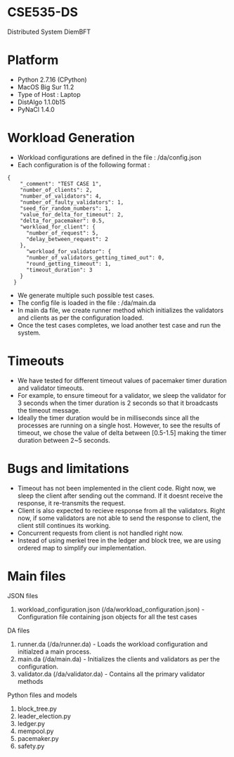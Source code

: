 # CSE535-DS
Distributed System DiemBFT

# Platform
- Python 2.7.16 (CPython)
- MacOS Big Sur 11.2
- Type of Host : Laptop
- DistAlgo 1.1.0b15
- PyNaCl 1.4.0

# Workload Generation
- Workload configurations are defined in the file : /da/config.json
- Each configuration is of the following format : 
```
{
    "_comment": "TEST CASE 1",
    "number_of_clients": 2,
    "number_of_validators": 4,
    "number_of_faulty_validators": 1,
    "seed_for_random_numbers": 1,
    "value_for_delta_for_timeout": 2,
    "delta_for_pacemaker": 0.5,
    "workload_for_client": {
      "number_of_request": 5,
      "delay_between_request": 2
    },
      "workload_for_validator": {
      "number_of_validators_getting_timed_out": 0,
      "round_getting_timeout": 1,
      "timeout_duration": 3
    }
  }
```
- We generate multiple such possible test cases.
- The config file is loaded in the file : /da/main.da
- In main da file, we create runner method which initializes the validators and clients as per the configuration loaded.
- Once the test cases completes, we load another test case and run the system.

# Timeouts
- We have tested for different timeout values of pacemaker timer duration and validator timeouts.
- For example, to ensure timeout for a validator, we sleep the validator for 3 seconds when the timer duration is 2 seconds so that it broadcasts the timeout message.
- Ideally the timer duration would be in milliseconds since all the processes are running on a single host. However, to see the results of timeout, we chose the value of delta between [0.5-1.5] making the timer duration between 2~5 seconds.


# Bugs and limitations
- Timeout has not been implemented in the client code. Right now, we sleep the client after sending out the command. If it doesnt receive the response, it re-transmits the request.
- Client is also expected to recieve response from all the validators. Right now, if some validators are not able to send the response to client, the client still continues its working.
- Concurrent requests from client is not handled right now.
- Instead of using merkel tree in the ledger and block tree, we are using ordered map to simplify our implementation. 

# Main files

JSON files
1. workload_configuration.json (/da/workload_configuration.json) - Configuration file containing json objects for all the test cases

DA files
1. runner.da (/da/runner.da) - Loads the workload configuration and initialzed a main process.
2. main.da (/da/main.da) - Initializes the clients and validators as per the configuration.
3. validator.da (/da/validator.da) - Contains all the primary validator methods

Python files and models
1. block_tree.py
2. leader_election.py
3. ledger.py
4. mempool.py
5. pacemaker.py
6. safety.py
